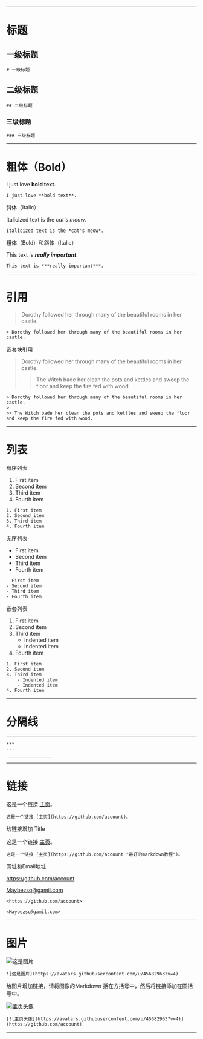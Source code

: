 ***
# 标题

## 一级标题
```
# 一级标题
```

## 二级标题
```
## 二级标题
```

### 三级标题
```
### 三级标题
```

---

# 粗体（Bold）

I just love **bold text**.
```
I just love **bold text**.
```

斜体（Italic）

Italicized text is the *cat's meow*.
```
Italicized text is the *cat's meow*.
```

粗体（Bold）和斜体（Italic）

This text is ***really important***.
```
This text is ***really important***.
```
---
# 引用

> Dorothy followed her through many of the beautiful rooms in her castle.
```
> Dorothy followed her through many of the beautiful rooms in her castle.
```

嵌套块引用

> Dorothy followed her through many of the beautiful rooms in her castle.
>
>> The Witch bade her clean the pots and kettles and sweep the floor and keep the fire fed with wood.
```
> Dorothy followed her through many of the beautiful rooms in her castle.
>
>> The Witch bade her clean the pots and kettles and sweep the floor and keep the fire fed with wood.
```


---
# 列表

有序列表
1. First item
2. Second item
3. Third item
4. Fourth item


```
1. First item
2. Second item
3. Third item
4. Fourth item
```

无序列表
- First item
- Second item
- Third item
- Fourth item


```
- First item
- Second item
- Third item
- Fourth item
```
嵌套列表
1. First item
2. Second item
3. Third item
    - Indented item
    - Indented item
4. Fourth item

```
1. First item
2. Second item
3. Third item
    - Indented item
    - Indented item
4. Fourth item
```
---
# 分隔线

---

```
***
---
_________________
```
---
# 链接

这是一个链接 [主页](https://github.com/account)。
```
这是一个链接 [主页](https://github.com/account)。
```

给链接增加 Title

这是一个链接 [主页](https://github.com/account "最好的markdown教程")。
```
这是一个链接 [主页](https://github.com/account "最好的markdown教程")。
```

网址和Email地址

<https://github.com/account>

<Maybezsq@gamil.com>

```
<https://github.com/account>

<Maybezsq@gamil.com>
```
---
# 图片
![这是图片](https://avatars.githubusercontent.com/u/45682963?v=4)
```
![这是图片](https://avatars.githubusercontent.com/u/45682963?v=4)
```

给图片增加链接，请将图像的Markdown 括在方括号中，然后将链接添加在圆括号中。

[![主页头像](https://avatars.githubusercontent.com/u/45682963?v=4)](https://github.com/account)
```
[![主页头像](https://avatars.githubusercontent.com/u/45682963?v=4)](https://github.com/account)
```
---
